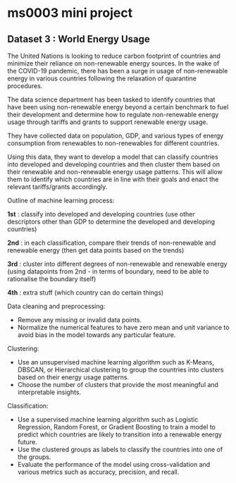 # ms0003 mini project
 
## Dataset 3 : World Energy Usage

The United Nations is looking to reduce carbon footprint of countries and minimize their reliance on non-renewable energy sources. In the wake of the COVID-19 pandemic, there has been a surge in usage of non-renewable energy in various countries following the relaxation of quarantine procedures.

The data science department has been tasked to identify countries that have been using non-renewable energy beyond a certain benchmark to fuel their development and determine how to regulate non-renewable energy usage through tariffs and grants to support renewable energy usage.

They have collected data on population, GDP, and various types of energy consumption from renewables to non-renewables for different countries. 

Using this data, they want to develop a model that can classify countries into developed and developing countries and then cluster them based on their renewable and non-renewable energy usage patterns. This will allow them to identify which countries are in line with their goals and enact the relevant tariffs/grants accordingly.

Outline of machine learning process:

**1st** : classify into developed and developing countries (use other descriptors other than GDP to determine the developed and developing countries)

**2nd** : in each classification, compare their trends of non-renewable and renewable energy (then get data points based on the trends)

**3rd** : cluster into different degrees of non-renewable and renewable energy (using datapoints from 2nd - in terms of boundary, need to be able to rationalise the boundary itself)

**4th** : extra stuff (which country can do certain things)

Data cleaning and preprocessing:
- Remove any missing or invalid data points.
- Normalize the numerical features to have zero mean and unit variance to avoid bias in the model towards any particular feature.

Clustering:
- Use an unsupervised machine learning algorithm such as K-Means, DBSCAN, or Hierarchical clustering to group the countries into clusters based on their energy usage patterns.
- Choose the number of clusters that provide the most meaningful and interpretable insights.

Classification:
- Use a supervised machine learning algorithm such as Logistic Regression, Random Forest, or Gradient Boosting to train a model to predict which countries are likely to transition into a renewable energy future.
- Use the clustered groups as labels to classify the countries into one of the groups.
- Evaluate the performance of the model using cross-validation and various metrics such as accuracy, precision, and recall.